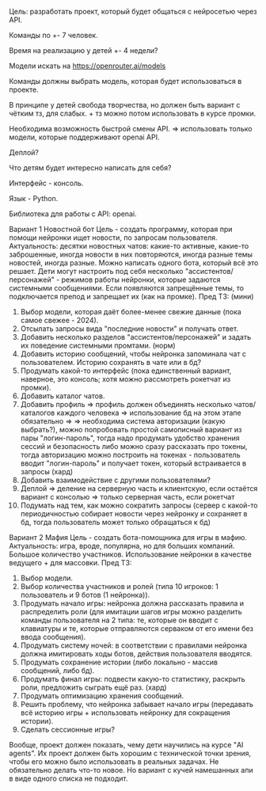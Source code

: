 Цель: разработать проект, который будет общаться с нейросетью через API.

Команды по +- 7 человек.

Время на реализацию у детей +- 4 недели?

Модели искать на https://openrouter.ai/models

Команды должны выбрать модель, которая будет использоваться в проекте.

В принципе у детей свобода творчества, но должен быть вариант с чётким тз, для слабых. + тз можно потом использовать в курсе промки.

Необходима возможность быстрой смены API. => использовать только модели, которые поддерживают openai API.

Деплой?

Что детям будет интересно написать для себя?



Интерфейс - консоль.

Язык - Python.

Библиотека для работы с API: openai.


Вариант 1
Новостной бот
Цель - создать программу, которая при помощи нейронки ищет новости, по запросам пользователя.
Актуальность: десятки новостных чатов: какие-то активные, какие-то заброшенные, иногда новости в них повторяются, иногда разные темы новостей, иногда разные.
Можно написать одного бота, который всё это решает.
Дети могут настроить под себя несколько "ассистентов/персонажей" - режимов работы нейронки, которые задаются системными сообщениями.
Если появляются запрещённые темы, то подключается препод и запрещает их (как на промке).
Пред ТЗ:
(мини)
1. Выбор модели, которая даёт более-менее свежие данные (пока самое свежее - 2024).
2. Отсылать запросы вида "последние новости" и получать ответ.
3. Добавить несколько разделов "ассистентов/персонажей" и задать их поведение системными промтами.
(норм)
4. Добавить историю сообщений, чтобы нейронка запоминала чат с пользователем. Историю сохранять в чате или в бд?
5. Продумать какой-то интерфейс (пока единственный вариант, наверное, это консоль; хотя можно рассмотреть рокетчат из промки).
6. Добавить каталог чатов.
7. Добавить профиль => профиль должен объединять несколько чатов/каталогов каждого человека => использование бд на этом этапе обязательно =>
=> необходима система авторизации (какую выбрать?), можно попробовать простой самописный вариант из пары "логин-пароль", тогда надо продумать удобство хранения сессий и безопасность
либо можно сразу рассказать про токены, тогда авторизацию можно построить на токенах - пользователь вводит "логин-пароль" и получает токен, который встраивается в запросы
(хард)
8. Добавить взаимодействие с другими пользователями?
9. Деплой => деление на серверную часть и клиентскую, если остаётся вариант с консолью => только серверная часть, если рокетчат
10. Подумать над тем, как можно сократить запросы (сервер с какой-то периодичностью собирает новости через нейронку и сохраняет в бд, тогда пользователь может только обращаться к бд)

Вариант 2
Мафия
Цель - создать бота-помощника для игры в мафию.
Актуальность: игра, вроде, популярна, но для больших компаний. Большое количество участников.
Использование нейронки в качестве ведущего + для массовки.
Пред ТЗ:
1. Выбор модели.
2. Выбор количества участников и ролей (типа 10 игроков: 1 пользователь и 9 ботов (1 нейронка)).
3. Продумать начало игры: нейронка должна рассказать правила и распределить роли (для имитации шагов игры можно разделить команды пользователя на 2 типа: те, которые он вводит с клавиатуры и те, которые отправляются серваком от его имени без ввода сообщения).
4. Продумать систему ночей: в соответствии с правилами нейронка должна имитировать ходы ботов, действия пользователя вводятся.
5. Продумать сохранение истории (либо локально - массив сообщений, либо бд).
6. Продумать финал игры: подвести какую-то статистику, раскрыть роли, предложить сыграть ещё раз.
(хард)
7. Продумать оптимизацию хранения сообщений.
8. Решить проблему, что нейронка забывает начало игры (передавать всё историю игры + использовать нейронку для сокращения истории).
9. Сделать сессионные игры?


Вообще, проект должен показать, чему дети научились на курсе "AI agents".
Их проект должен быть хорошим с технической точки зрения, чтобы его можно было использовать в реальных задачах.
Не обязательно делать что-то новое.
Но вариант с кучей намешанных апи в виде одного списка не подходит.
